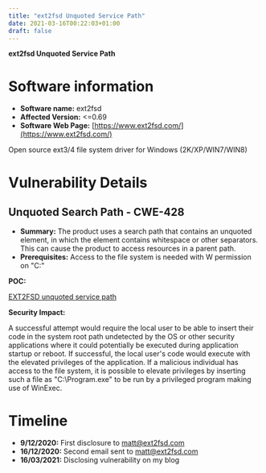 ```yaml
---
title: "ext2fsd Unquoted Service Path"
date: 2021-03-16T00:22:03+01:00
draft: false
---
```


**ext2fsd Unquoted Service Path**

# Software information
* **Software name:** ext2fsd
* **Affected Version:** <=0.69
* **Software Web Page:** [https://www.ext2fsd.com/](https://www.ext2fsd.com/)

Open source ext3/4 file system driver for Windows (2K/XP/WIN7/WIN8)
# Vulnerability Details

## Unquoted Search Path - CWE-428

* **Summary:** The product uses a search path that contains an unquoted element, in which the element contains whitespace or other separators. This can cause the product to access resources in a parent path.
* **Prerequisites:** Access to the file system is needed with W permission on "C:\"

**POC:**

[EXT2FSD unquoted service path](https://sbamsbam.github.io/pdf/ext2fsd/POC_EXT2FSD_unquoted_service_path.pdf)

**Security Impact:**

A successful attempt would require the local user to be able to insert their code in the system root path undetected by the OS or other security applications where it could potentially be executed during application startup or reboot. If successful, the local user's code would execute with the elevated privileges of the application.
If a malicious individual has access to the file system, it is possible to elevate privileges by inserting such a file as "C:\Program.exe" to be run by a privileged program making use of WinExec. 

# **Timeline**

* **9/12/2020:** First disclosure to matt@ext2fsd.com
* **16/12/2020:** Second email sent to matt@ext2fsd.com
* **16/03/2021:** Disclosing vulnerability on my blog
